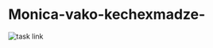 # Monica-vako-kechexmadze-
![task link](https://github.com/user-attachments/assets/02566df0-8cb2-403d-9d2b-03c1a0b2e32f)

